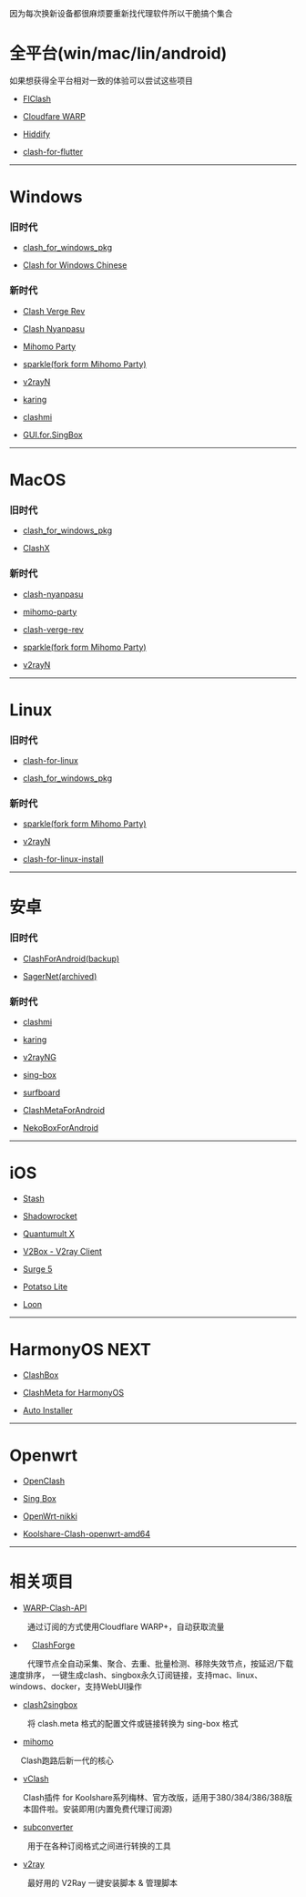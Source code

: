 因为每次换新设备都很麻烦要重新找代理软件所以干脆搞个集合

# 全平台(win/mac/lin/android)

如果想获得全平台相对一致的体验可以尝试这些项目

- [FlClash](https://github.com/chen08209/FlClash)

- [Cloudfare WARP](https://one.one.one.one/)

- [Hiddify](https://github.com/hiddify/hiddify-app) 

- [clash-for-flutter](https://github.com/mapleafgo/clash-for-flutter) 

---

# Windows

### 旧时代

- [clash_for_windows_pkg](https://github.com/lantongxue/clash_for_windows_pkg)

- [Clash for Windows Chinese](https://github.com/Z-Siqi/Clash-for-Windows_Chinese)

### 新时代

- [Clash Verge Rev](https://github.com/clash-verge-rev/clash-verge-rev)

- [Clash Nyanpasu](https://github.com/libnyanpasu/clash-nyanpasu)

- [Mihomo Party](https://github.com/mihomo-party-org/mihomo-party)

- [sparkle(fork form Mihomo Party)](https://github.com/xishang0128/sparkle)

- [v2rayN](https://github.com/2dust/v2rayN)

- [karing](https://github.com/KaringX/karing)

- [clashmi](https://github.com/KaringX/clashmi)

- [GUI.for.SingBox](https://github.com/GUI-for-Cores/GUI.for.SingBox)
  
  

---

# MacOS

### 旧时代

- [clash_for_windows_pkg](https://github.com/lantongxue/clash_for_windows_pkg)

- [ClashX](https://github.com/bannedbook/ClashX)

### 新时代

- [clash-nyanpasu](https://github.com/libnyanpasu/clash-nyanpasu)

- [mihomo-party](https://github.com/mihomo-party-org/mihomo-party)

- [clash-verge-rev](https://github.com/clash-verge-rev/clash-verge-rev)

- [sparkle(fork form Mihomo Party)](https://github.com/xishang0128/sparkle)

- [v2rayN](https://github.com/2dust/v2rayN)

---

# Linux

### 旧时代

- [clash-for-linux](https://github.com/Elegycloud/clash-for-linux-backup)

- [clash_for_windows_pkg](https://github.com/lantongxue/clash_for_windows_pkg)

### 新时代

- [sparkle(fork form Mihomo Party)](https://github.com/xishang0128/sparkle)

- [v2rayN](https://github.com/2dust/v2rayN)

- [clash-for-linux-install](https://github.com/nelvko/clash-for-linux-install)

---

# 安卓



### 旧时代

- [ClashForAndroid(backup)](https://github.com/BackupTime/ClashForAndroid)

- [SagerNet(archived)](https://github.com/SagerNet/SagerNet)

### 新时代

- [clashmi](https://github.com/KaringX/clashmi)

- [karing](https://github.com/KaringX/karing)

- [v2rayNG](https://github.com/2dust/v2rayNG)

- [sing-box](https://github.com/SagerNet/sing-box)

- [surfboard](https://github.com/getsurfboard/surfboard)

- [ClashMetaForAndroid](https://github.com/MetaCubeX/ClashMetaForAndroid)

- [NekoBoxForAndroid](https://github.com/MatsuriDayo/NekoBoxForAndroid)

 ---

# iOS

- [Stash](https://apps.apple.com/us/app/stash-rule-based-proxy/id1596063349)

- [Shadowrocket](https://apps.apple.com/us/app/shadowrocket/id932747118)

- [Quantumult X](https://apps.apple.com/us/app/quantumult-x/id1443988620)

- [V2Box - V2ray Client](https://apps.apple.com/us/app/v2box-v2ray-client/id6446814690)

- [Surge 5](https://apps.apple.com/us/app/surge-5/id1442620678)

- [Potatso Lite](https://apps.apple.com/us/app/potatso/id1239860606)

- [Loon](https://apps.apple.com/us/app/loon/id1373567447)

---

# HarmonyOS NEXT

- [ClashBox](https://github.com/xiaobaigroup/ClashBox)

- [ClashMeta for HarmonyOS](https://github.com/likuai2010/ClashMeta)

- [Auto Installer](https://github.com/likuai2010/auto-installer)

 ---

# Openwrt

- [OpenClash](https://github.com/vernesong/OpenClash)

- [Sing Box](https://github.com/SagerNet/sing-box)

- [OpenWrt-nikki](https://github.com/nikkinikki-org/OpenWrt-nikki)

- [Koolshare-Clash-openwrt-amd64](https://github.com/vxiaov/Koolshare-Clash-openwrt-amd64)

---

# 相关项目

- [WARP-Clash-API](https://github.com/vvbbnn00/WARP-Clash-API)

        通过订阅的方式使用Cloudflare WARP+，自动获取流量

-     [ClashForge](https://github.com/fish2018/ClashForge)

        代理节点全自动采集、聚合、去重、批量检测、移除失效节点，按延迟/下载速度排序， 一键生成clash、singbox永久订阅链接，支持mac、linux、windows、docker，支持WebUI操作

- [clash2singbox](https://github.com/xmdhs/clash2singbox)

        将 clash.meta 格式的配置文件或链接转换为 sing-box 格式

- [mihomo](https://github.com/MetaCubeX/mihomo)

        Clash跑路后新一代的核心

- [vClash](https://github.com/vxiaov/vClash)
  
  Clash插件 for Koolshare系列梅林、官方改版，适用于380/384/386/388版本固件啦。安装即用(内置免费代理订阅源)

- [subconverter](https://github.com/tindy2013/subconverter)

        用于在各种订阅格式之间进行转换的工具

- [v2ray](https://github.com/233boy/v2ray)

        最好用的 V2Ray 一键安装脚本 & 管理脚本
